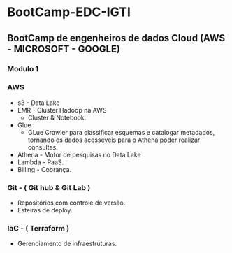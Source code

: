 ﻿# BootCamp-EDC-IGTI #

## BootCamp de engenheiros de dados Cloud (AWS - MICROSOFT - GOOGLE) 


### Modulo 1  

### AWS 
 - s3 - Data Lake 
 - EMR - Cluster Hadoop na AWS 
   - Cluster & Notebook.
 - Glue 
    - GLue Crawler para classificar esquemas e catalogar metadados, tornando os dados acesseveis para o Athena poder realizar consultas.
 - Athena - Motor de pesquisas no Data Lake
 - Lambda - PaaS. 
 - Billing - Cobrança.
 

### Git - ( Git hub  &  Git Lab ) ###
 - Repositórios com controle de versão. 
 - Esteiras de deploy. 

### IaC - ( Terraform ) ### 
 - Gerenciamento de infraestruturas.






